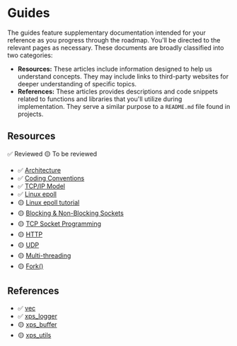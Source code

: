 # Guides

The guides feature supplementary documentation intended for your reference as you progress through the roadmap. You'll be directed to the relevant pages as necessary. These documents are broadly classified into two categories:

- **Resources:** These articles include information designed to help us understand concepts. They may include links to third-party websites for deeper understanding of specific topics.
- **References:** These articles provides descriptions and code snippets related to functions and libraries that you'll utilize during implementation. They serve a similar purpose to a `README.md` file found in projects.

## Resources

✅ Reviewed
🟡 To be reviewed

- ✅ [Architecture](/guides/resources/architecture)
- ✅ [Coding Conventions](/guides/resources/coding-conventions)
- ✅ [TCP/IP Model](/guides/resources/tcp-ip-model)
  <!-- - ✅ [TCP](/guides/resources/tcp) -->
  <!-- - ✅ [Sockets](/guides/resources/sockets) -->
- ✅ [Linux epoll](/guides/resources/introduction-to-linux-epoll)
- 🟡 [Linux epoll tutorial](/guides/resources/linux-epoll-tutorial)
- 🟡 [Blocking & Non-Blocking Sockets](/guides/resources/blocking-and-non-blocking-sockets)
- 🟡 [TCP Socket Programming](/guides/resources/tcp-socket-programming)
- 🟡 [HTTP](/guides/resources/http)
- 🟡 [UDP](/guides/resources/udp)
- 🟡 [Multi-threading](/guides/resources/multi-threading)
- 🟡 [Fork()](/guides/resources/fork)

## References

- ✅ [vec](/guides/references/vec)
- ✅ [xps_logger](/guides/references/xps_logger)
- 🟡 [xps_buffer](/guides/references/xps_buffer)
- 🟡 [xps_utils](/guides/references/xps_utils)
